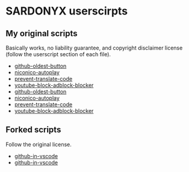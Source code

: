 # SARDONYX userscirpts

## My original scripts

Basically works, no liability guarantee, and copyright disclaimer license (follow the userscript section of each file).

<!-- original scripts -->
- [github-oldest-button](https://github.com/SARDONYX-sard/github-userscripts/raw/main/src/github-oldest-button.user.js)
- [niconico-autoplay](https://github.com/SARDONYX-sard/github-userscripts/raw/main/src/niconico-autoplay.user.js)
- [prevent-translate-code](https://github.com/SARDONYX-sard/github-userscripts/raw/main/src/prevent-translate-code.user.js)
- [youtube-block-adblock-blocker](https://github.com/SARDONYX-sard/github-userscripts/raw/main/src/youtube-block-adblock-blocker.user.js)
- [github-oldest-button](https://github.com/SARDONYX-sard/github-userscripts/raw/main/src/github-oldest-button.user.js)
- [niconico-autoplay](https://github.com/SARDONYX-sard/github-userscripts/raw/main/src/niconico-autoplay.user.js)
- [prevent-translate-code](https://github.com/SARDONYX-sard/github-userscripts/raw/main/src/prevent-translate-code.user.js)
- [youtube-block-adblock-blocker](https://github.com/SARDONYX-sard/github-userscripts/raw/main/src/youtube-block-adblock-blocker.user.js)
<!-- original scripts end -->

## Forked scripts

Follow the original license.

<!-- forked scripts -->
- [github-in-vscode](https://github.com/SARDONYX-sard/github-userscripts/raw/main/src/fork/github-in-vscode.user.js)
- [github-in-vscode](https://github.com/SARDONYX-sard/github-userscripts/raw/main/src/fork/github-in-vscode.user.js)
<!-- forked scripts end -->
